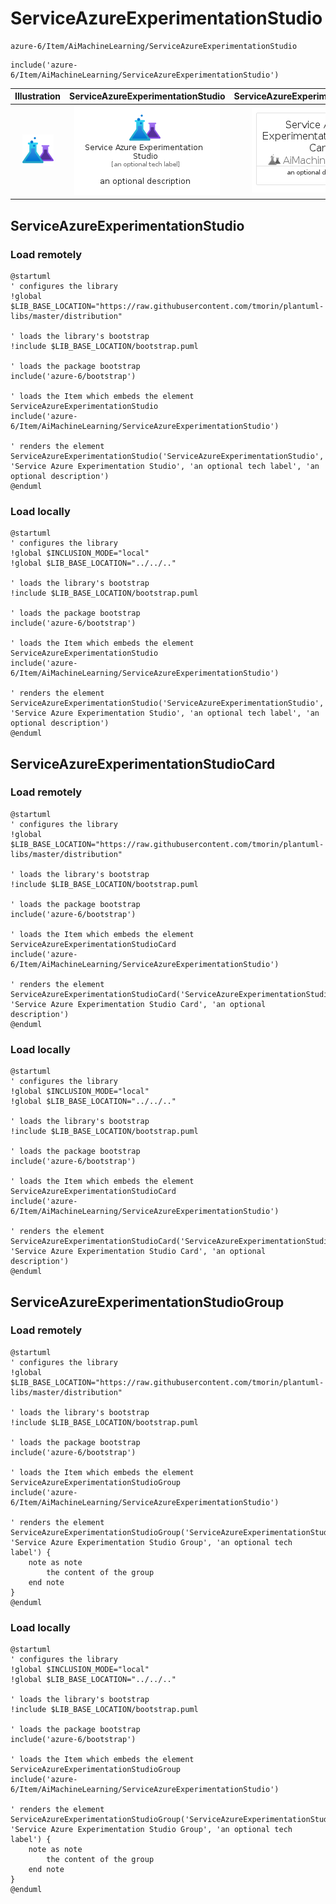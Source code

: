 # ServiceAzureExperimentationStudio


```text
azure-6/Item/AiMachineLearning/ServiceAzureExperimentationStudio
```

```text
include('azure-6/Item/AiMachineLearning/ServiceAzureExperimentationStudio')
```



| Illustration | ServiceAzureExperimentationStudio | ServiceAzureExperimentationStudioCard | ServiceAzureExperimentationStudioGroup |
| :---: | :---: | :---: | :---: |
| ![illustration for Illustration](../../../azure-6/Item/AiMachineLearning/ServiceAzureExperimentationStudio.png) | ![illustration for ServiceAzureExperimentationStudio](../../../azure-6/Item/AiMachineLearning/ServiceAzureExperimentationStudio.Local.png) | ![illustration for ServiceAzureExperimentationStudioCard](../../../azure-6/Item/AiMachineLearning/ServiceAzureExperimentationStudioCard.Local.png) | ![illustration for ServiceAzureExperimentationStudioGroup](../../../azure-6/Item/AiMachineLearning/ServiceAzureExperimentationStudioGroup.Local.png) |




## ServiceAzureExperimentationStudio

### Load remotely
```plantuml
@startuml
' configures the library
!global $LIB_BASE_LOCATION="https://raw.githubusercontent.com/tmorin/plantuml-libs/master/distribution"

' loads the library's bootstrap
!include $LIB_BASE_LOCATION/bootstrap.puml

' loads the package bootstrap
include('azure-6/bootstrap')

' loads the Item which embeds the element ServiceAzureExperimentationStudio
include('azure-6/Item/AiMachineLearning/ServiceAzureExperimentationStudio')

' renders the element
ServiceAzureExperimentationStudio('ServiceAzureExperimentationStudio', 'Service Azure Experimentation Studio', 'an optional tech label', 'an optional description')
@enduml
```

### Load locally
```plantuml
@startuml
' configures the library
!global $INCLUSION_MODE="local"
!global $LIB_BASE_LOCATION="../../.."

' loads the library's bootstrap
!include $LIB_BASE_LOCATION/bootstrap.puml

' loads the package bootstrap
include('azure-6/bootstrap')

' loads the Item which embeds the element ServiceAzureExperimentationStudio
include('azure-6/Item/AiMachineLearning/ServiceAzureExperimentationStudio')

' renders the element
ServiceAzureExperimentationStudio('ServiceAzureExperimentationStudio', 'Service Azure Experimentation Studio', 'an optional tech label', 'an optional description')
@enduml
```

## ServiceAzureExperimentationStudioCard

### Load remotely
```plantuml
@startuml
' configures the library
!global $LIB_BASE_LOCATION="https://raw.githubusercontent.com/tmorin/plantuml-libs/master/distribution"

' loads the library's bootstrap
!include $LIB_BASE_LOCATION/bootstrap.puml

' loads the package bootstrap
include('azure-6/bootstrap')

' loads the Item which embeds the element ServiceAzureExperimentationStudioCard
include('azure-6/Item/AiMachineLearning/ServiceAzureExperimentationStudio')

' renders the element
ServiceAzureExperimentationStudioCard('ServiceAzureExperimentationStudioCard', 'Service Azure Experimentation Studio Card', 'an optional description')
@enduml
```

### Load locally
```plantuml
@startuml
' configures the library
!global $INCLUSION_MODE="local"
!global $LIB_BASE_LOCATION="../../.."

' loads the library's bootstrap
!include $LIB_BASE_LOCATION/bootstrap.puml

' loads the package bootstrap
include('azure-6/bootstrap')

' loads the Item which embeds the element ServiceAzureExperimentationStudioCard
include('azure-6/Item/AiMachineLearning/ServiceAzureExperimentationStudio')

' renders the element
ServiceAzureExperimentationStudioCard('ServiceAzureExperimentationStudioCard', 'Service Azure Experimentation Studio Card', 'an optional description')
@enduml
```

## ServiceAzureExperimentationStudioGroup

### Load remotely
```plantuml
@startuml
' configures the library
!global $LIB_BASE_LOCATION="https://raw.githubusercontent.com/tmorin/plantuml-libs/master/distribution"

' loads the library's bootstrap
!include $LIB_BASE_LOCATION/bootstrap.puml

' loads the package bootstrap
include('azure-6/bootstrap')

' loads the Item which embeds the element ServiceAzureExperimentationStudioGroup
include('azure-6/Item/AiMachineLearning/ServiceAzureExperimentationStudio')

' renders the element
ServiceAzureExperimentationStudioGroup('ServiceAzureExperimentationStudioGroup', 'Service Azure Experimentation Studio Group', 'an optional tech label') {
    note as note
        the content of the group
    end note
}
@enduml
```

### Load locally
```plantuml
@startuml
' configures the library
!global $INCLUSION_MODE="local"
!global $LIB_BASE_LOCATION="../../.."

' loads the library's bootstrap
!include $LIB_BASE_LOCATION/bootstrap.puml

' loads the package bootstrap
include('azure-6/bootstrap')

' loads the Item which embeds the element ServiceAzureExperimentationStudioGroup
include('azure-6/Item/AiMachineLearning/ServiceAzureExperimentationStudio')

' renders the element
ServiceAzureExperimentationStudioGroup('ServiceAzureExperimentationStudioGroup', 'Service Azure Experimentation Studio Group', 'an optional tech label') {
    note as note
        the content of the group
    end note
}
@enduml
```

